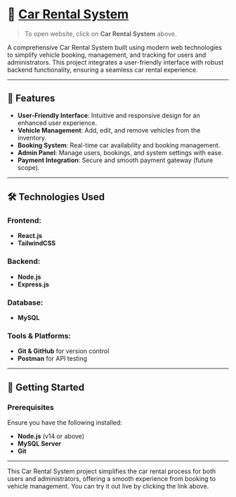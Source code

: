 # 🚗 [**Car Rental System**](https://675562c63e12334281987264--capable-squirrel-7e24fe.netlify.app/)

> To open website, click on **Car Rental System** above.

A comprehensive Car Rental System built using modern web technologies to simplify vehicle booking, management, and tracking for users and administrators. This project integrates a user-friendly interface with robust backend functionality, ensuring a seamless car rental experience.


---

## 🌟 Features

- **User-Friendly Interface**: Intuitive and responsive design for an enhanced user experience.
- **Vehicle Management**: Add, edit, and remove vehicles from the inventory.
- **Booking System**: Real-time car availability and booking management.
- **Admin Panel**: Manage users, bookings, and system settings with ease.
- **Payment Integration**: Secure and smooth payment gateway (future scope).

---

## 🛠️ Technologies Used

### Frontend:
- **React.js**
- **TailwindCSS**

### Backend:
- **Node.js**
- **Express.js**

### Database:
- **MySQL**

### Tools & Platforms:
- **Git & GitHub** for version control
- **Postman** for API testing

---

## 🚀 Getting Started

### Prerequisites
Ensure you have the following installed:
- **Node.js** (v14 or above)
- **MySQL Server**
- **Git**

---

This Car Rental System project simplifies the car rental process for both users and administrators, offering a smooth experience from booking to vehicle management. You can try it out live by clicking the link above.

